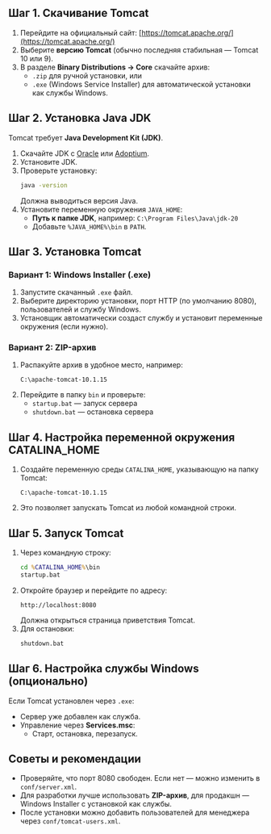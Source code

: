 ## **Шаг 1. Скачивание Tomcat**
1. Перейдите на официальный сайт: [https://tomcat.apache.org/](https://tomcat.apache.org/)
2. Выберите **версию Tomcat** (обычно последняя стабильная — Tomcat 10 или 9).
3. В разделе **Binary Distributions → Core** скачайте архив:
    - `.zip` для ручной установки, или
    - `.exe` (Windows Service Installer) для автоматической установки как службы Windows.
## **Шаг 2. Установка Java JDK**
Tomcat требует **Java Development Kit (JDK)**.
1. Скачайте JDK с [Oracle](https://www.oracle.com/java/technologies/javase-jdk18-downloads.html) или [Adoptium](https://adoptium.net/).
2. Установите JDK.
3. Проверьте установку:
    ```cmd
    java -version
    ```
    Должна выводиться версия Java.
4. Установите переменную окружения `JAVA_HOME`:
    - **Путь к папке JDK**, например: `C:\Program Files\Java\jdk-20`
    - Добавьте `%JAVA_HOME%\bin` в `PATH`.
## **Шаг 3. Установка Tomcat**
### Вариант 1: Windows Installer (.exe)
1. Запустите скачанный `.exe` файл.
2. Выберите директорию установки, порт HTTP (по умолчанию 8080), пользователей и службу Windows.
3. Установщик автоматически создаст службу и установит переменные окружения (если нужно).
### Вариант 2: ZIP-архив
1. Распакуйте архив в удобное место, например:
    ```
    C:\apache-tomcat-10.1.15
    ```
2. Перейдите в папку `bin` и проверьте:
    - `startup.bat` — запуск сервера
    - `shutdown.bat` — остановка сервера
## **Шаг 4. Настройка переменной окружения CATALINA_HOME**
1. Создайте переменную среды `CATALINA_HOME`, указывающую на папку Tomcat:
    ```
    C:\apache-tomcat-10.1.15
    ```
2. Это позволяет запускать Tomcat из любой командной строки.
## **Шаг 5. Запуск Tomcat**
1. Через командную строку:
    ```cmd
    cd %CATALINA_HOME%\bin
    startup.bat
    ```
2. Откройте браузер и перейдите по адресу:
    ```
    http://localhost:8080
    ```
    Должна открыться страница приветствия Tomcat.
3. Для остановки:
    ```cmd
    shutdown.bat
    ```
## **Шаг 6. Настройка службы Windows (опционально)**
Если Tomcat установлен через `.exe`:
- Сервер уже добавлен как служба.
- Управление через **Services.msc**:
    - Старт, остановка, перезапуск.
## **Советы и рекомендации**
- Проверяйте, что порт 8080 свободен. Если нет — можно изменить в `conf/server.xml`.
- Для разработки лучше использовать **ZIP-архив**, для продакшн — Windows Installer с установкой как службы.
- После установки можно добавить пользователей для менеджера через `conf/tomcat-users.xml`.